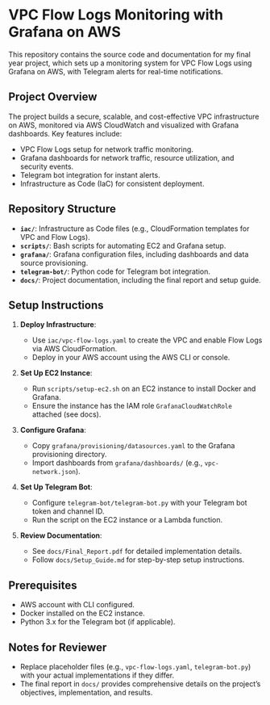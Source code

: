 # VPC Flow Logs Monitoring with Grafana on AWS

This repository contains the source code and documentation for my final year project, which sets up a monitoring system for VPC Flow Logs using Grafana on AWS, with Telegram alerts for real-time notifications.

## Project Overview

The project builds a secure, scalable, and cost-effective VPC infrastructure on AWS, monitored via AWS CloudWatch and visualized with Grafana dashboards. Key features include:
- VPC Flow Logs setup for network traffic monitoring.
- Grafana dashboards for network traffic, resource utilization, and security events.
- Telegram bot integration for instant alerts.
- Infrastructure as Code (IaC) for consistent deployment.

## Repository Structure

- **`iac/`**: Infrastructure as Code files (e.g., CloudFormation templates for VPC and Flow Logs).
- **`scripts/`**: Bash scripts for automating EC2 and Grafana setup.
- **`grafana/`**: Grafana configuration files, including dashboards and data source provisioning.
- **`telegram-bot/`**: Python code for Telegram bot integration.
- **`docs/`**: Project documentation, including the final report and setup guide.

## Setup Instructions

1. **Deploy Infrastructure**:
   - Use `iac/vpc-flow-logs.yaml` to create the VPC and enable Flow Logs via AWS CloudFormation.
   - Deploy in your AWS account using the AWS CLI or console.

2. **Set Up EC2 Instance**:
   - Run `scripts/setup-ec2.sh` on an EC2 instance to install Docker and Grafana.
   - Ensure the instance has the IAM role `GrafanaCloudWatchRole` attached (see docs).

3. **Configure Grafana**:
   - Copy `grafana/provisioning/datasources.yaml` to the Grafana provisioning directory.
   - Import dashboards from `grafana/dashboards/` (e.g., `vpc-network.json`).

4. **Set Up Telegram Bot**:
   - Configure `telegram-bot/telegram-bot.py` with your Telegram bot token and channel ID.
   - Run the script on the EC2 instance or a Lambda function.

5. **Review Documentation**:
   - See `docs/Final_Report.pdf` for detailed implementation details.
   - Follow `docs/Setup_Guide.md` for step-by-step setup instructions.

## Prerequisites

- AWS account with CLI configured.
- Docker installed on the EC2 instance.
- Python 3.x for the Telegram bot (if applicable).

## Notes for Reviewer

- Replace placeholder files (e.g., `vpc-flow-logs.yaml`, `telegram-bot.py`) with your actual implementations if they differ.
- The final report in `docs/` provides comprehensive details on the project’s objectives, implementation, and results.
